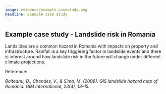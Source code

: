 ```yaml
---
image: evidence/example_casestudy.png
headline: Example case study
---
```


## Example case study - Landslide risk in Romania​

Landslides are a common hazard in Romania with impacts on property and
infrastructure. Rainfall is a key triggering factor in landslide events and
there is interest around how landslide risk in the future will change under
different climate projections.​

Reference: 

_Balteanu, D., Chendes, V., & Sima, M. (2009). GIS landslide hazard map of
Romania. GIM International, 23(4), 13–15.​_
